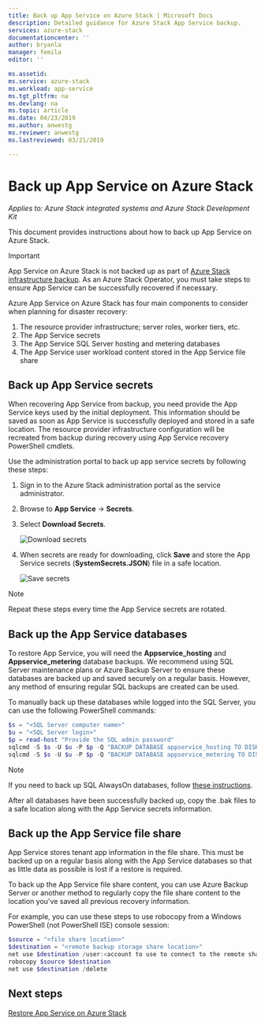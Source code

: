 ```yaml
---
title: Back up App Service on Azure Stack | Microsoft Docs
description: Detailed guidance for Azure Stack App Service backup.
services: azure-stack
documentationcenter: ''
author: bryanla
manager: femila
editor: ''

ms.assetid: 
ms.service: azure-stack
ms.workload: app-service
ms.tgt_pltfrm: na
ms.devlang: na
ms.topic: article
ms.date: 04/23/2019
ms.author: anwestg
ms.reviewer: anwestg
ms.lastreviewed: 03/21/2019

---
```

# Back up App Service on Azure Stack

*Applies to: Azure Stack integrated systems and Azure Stack Development Kit*  

This document provides instructions about how to back up App Service on Azure Stack.

> [!IMPORTANT]
> App Service on Azure Stack is not backed up as part of [Azure Stack infrastructure backup](azure-stack-backup-infrastructure-backup.md). As an Azure Stack Operator, you must take steps to ensure App Service can be successfully recovered if necessary.

Azure App Service on Azure Stack has four main components to consider when planning for disaster recovery:
1. The resource provider infrastructure; server roles, worker tiers, etc. 
2. The App Service secrets
3. The App Service SQL Server hosting and metering databases
4. The App Service user workload content stored in the App Service file share	

## Back up App Service secrets
When recovering App Service from backup, you need provide the App Service keys used by the initial deployment. This information should be saved as soon as App Service is successfully deployed and stored in a safe location. The resource provider infrastructure configuration will be recreated from backup during recovery using App Service recovery PowerShell cmdlets.

Use the administration portal to back up app service secrets by following these steps: 

1. Sign in to the Azure Stack administration portal as the service administrator.

2. Browse to **App Service** -> **Secrets**. 

3. Select **Download Secrets**.

   ![Download secrets](./media/app-service-back-up/download-secrets.png)

4. When secrets are ready for downloading, click **Save** and store the App Service secrets (**SystemSecrets.JSON**) file in a safe location. 

   ![Save secrets](./media/app-service-back-up/save-secrets.png)

> [!NOTE]
> Repeat these steps every time the App Service secrets are rotated.

## Back up the App Service databases
To restore App Service, you will need the **Appservice_hosting** and **Appservice_metering** database backups. We recommend using SQL Server maintenance plans or Azure Backup Server to ensure these databases are backed up and saved securely on a regular basis. However, any method of ensuring regular SQL backups are created can be used.

To manually back up these databases while logged into the SQL Server, you can use the following PowerShell commands:

  ```powershell
  $s = "<SQL Server computer name>"
  $u = "<SQL Server login>" 
  $p = read-host "Provide the SQL admin password"
  sqlcmd -S $s -U $u -P $p -Q "BACKUP DATABASE appservice_hosting TO DISK = '<path>\hosting.bak'"
  sqlcmd -S $s -U $u -P $p -Q "BACKUP DATABASE appservice_metering TO DISK = '<path>\metering.bak'"
  ```

> [!NOTE]
> If you need to back up SQL AlwaysOn databases, follow [these instructions](https://docs.microsoft.com/sql/database-engine/availability-groups/windows/configure-backup-on-availability-replicas-sql-server?view=sql-server-2017). 

After all databases have been successfully backed up, copy the .bak files to a safe location along with the App Service secrets information.

## Back up the App Service file share
App Service stores tenant app information in the file share. This must be backed up on a regular basis along with the App Service databases so that as little data as possible is lost if a restore is required. 

To back up the App Service file share content, you can use Azure Backup Server or another method to regularly copy the file share content to the location you've saved all previous recovery information. 

For example, you can use these steps to use robocopy from a Windows PowerShell (not PowerShell ISE) console session:

```powershell
$source = "<file share location>"
$destination = "<remote backup storage share location>"
net use $destination /user:<account to use to connect to the remote share in the format of domain\username> *
robocopy $source $destination
net use $destination /delete
```

## Next steps
[Restore App Service on Azure Stack](app-service-recover.md)